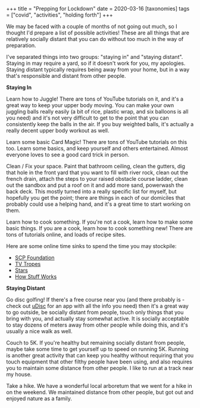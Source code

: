 +++
title = "Prepping for Lockdown"
date = 2020-03-16
[taxonomies]
tags = ["covid", "activities", "holding forth"]
+++

We may be faced with a couple of months of not going out much, so I thought I'd prepare a list of possible activities!
These are all things that are relatively socially distant that you can do without too much in the way of preparation.

I've separated things into two groups: "staying in" and "staying distant". Staying in may require a yard, so if it 
doesn't work for you, my apologies. Staying distant typically requires being away from your home, but in a way that's 
responsible and distant from other people.

**Staying In**

Learn how to Juggle! There are tons of YouTube tutorials on it, and it's a great way to keep your upper body moving. You 
can make your own juggling balls really easily (a bit of rice, plastic wrap, and six balloons is all you need) and it's 
not very difficult to get to the point that you can consistently keep the balls in the air. If you buy weighted balls, 
it's actually a really decent upper body workout as well.

Learn some basic Card Magic! There are tons of YouTube tutorials on this too. Learn some basics, and keep yourself and 
others entertained. Almost everyone loves to see a good card trick in person.

Clean / Fix your space. Paint that bathroom ceiling, clean the gutters, dig that hole in the front yard that you want to 
fill with river rock, clean out the french drain, attach the steps to your raised obstacle course ladder, clean out the 
sandbox and put a roof on it and add more sand, powerwash the back deck. This mostly turned into a really specific list 
for myself, but hopefully you get the point; there are things in each of our domiciles that probably could use a helping 
hand, and it's a great time to start working on them.

Learn how to cook something. If you're not a cook, learn how to make some basic things. If you are a cook, learn how to 
cook something new! There are tons of tutorials online, and loads of recipe sites.

Here are some online time sinks to spend the time you may stockpile:

* [SCP Foundation](http://www.scp-wiki.net/)
* [TV Tropes](https://tvtropes.org/)
* [Stars](https://stars.chromeexperiments.com/)
* [How Stuff Works](https://www.howstuffworks.com/)

**Staying Distant**

Go disc golfing! If there's a free course near you (and there probably is - check out [uDisc](https://udisc.com/) for an 
app with all the info you need) then it's a great way to go outside, be socially distant from people, touch only things 
that you bring with you, and actually stay somewhat active. It is socially acceptable to stay dozens of meters away from 
other people while doing this, and it's usually a nice walk as well.

Couch to 5K. If you're healthy but remaining socially distant from people, maybe take some time to get yourself up to 
speed on running 5K. Running is another great activity that can keep you healthy without requiring that you touch 
equipment that other filthy people have been using, and also requires you to maintain some distance from other people. 
I like to run at a track near my house.

Take a hike. We have a wonderful local arboretum that we went for a hike in on the weekend. We maintained distance from 
other people, but got out and enjoyed nature as a family. 
